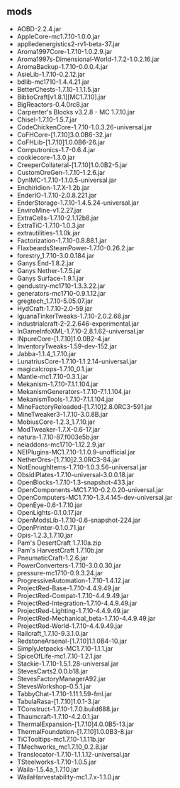 ## mods
* AOBD-2.2.4.jar
* AppleCore-mc1.7.10-1.0.0.jar
* appliedenergistics2-rv1-beta-37.jar
* Aroma1997Core-1.7.10-1.0.2.9.jar
* Aroma1997s-Dimensional-World-1.7.2-1.0.2.16.jar
* AromaBackup-1.7.10-0.0.0.4.jar
* AsieLib-1.7.10-0.2.12.jar
* bdlib-mc1710-1.4.4.21.jar
* BetterChests-1.7.10-1.1.1.5.jar
* BiblioCraft[v1.8.1][MC1.7.10].jar
* BigReactors-0.4.0rc8.jar
* Carpenter's Blocks v3.2.8 - MC 1.7.10.jar
* Chisel-1.7.10-1.5.7.jar
* CodeChickenCore-1.7.10-1.0.3.26-universal.jar
* CoFHCore-[1.7.10]3.0.0B6-32.jar
* CoFHLib-[1.7.10]1.0.0B6-26.jar
* Computronics-1.7-0.6.4.jar
* cookiecore-1.3.0.jar
* CreeperCollateral-[1.7.10]1.0.0B2-5.jar
* CustomOreGen-1.7.10-1.2.6.jar
* DynIMC-1.7.10-1.1.0.5-universal.jar
* Enchiridion-1.7.X-1.2b.jar
* EnderIO-1.7.10-2.0.8.221.jar
* EnderStorage-1.7.10-1.4.5.24-universal.jar
* EnviroMine-v1.2.27.jar
* ExtraCells-1.7.10-2.1.12b8.jar
* ExtraTiC-1.7.10-1.0.3.jar
* extrautilities-1.1.0k.jar
* Factorization-1.7.10-0.8.88.1.jar
* FlaxbeardsSteamPower-1.7.10-0.26.2.jar
* forestry_1.7.10-3.0.0.184.jar
* Ganys End-1.8.2.jar
* Ganys Nether-1.7.5.jar
* Ganys Surface-1.9.1.jar
* gendustry-mc1710-1.3.3.22.jar
* generators-mc1710-0.9.1.12.jar
* gregtech_1.7.10-5.05.07.jar
* HydCraft-1.7.10-2.0-59.jar
* IguanaTinkerTweaks-1.7.10-2.0.2.68.jar
* industrialcraft-2-2.2.646-experimental.jar
* InGameInfoXML-1.7.10-2.8.1.62-universal.jar
* INpureCore-[1.7.10]1.0.0B2-4.jar
* InventoryTweaks-1.59-dev-152.jar
* Jabba-1.1.4_1.7.10.jar
* LunatriusCore-1.7.10-1.1.2.14-universal.jar
* magicalcrops-1.7.10_0.1.jar
* Mantle-mc1.7.10-0.3.1.jar
* Mekanism-1.7.10-7.1.1.104.jar
* MekanismGenerators-1.7.10-7.1.1.104.jar
* MekanismTools-1.7.10-7.1.1.104.jar
* MineFactoryReloaded-[1.7.10]2.8.0RC3-591.jar
* MineTweaker3-1.7.10-3.0.8B.jar
* MobiusCore-1.2.3_1.7.10.jar
* ModTweaker-1.7.X-0.6-17.jar
* natura-1.7.10-87.f003e5b.jar
* neiaddons-mc1710-1.12.2.9.jar
* NEIPlugins-MC1.7.10-1.1.0.9-unofficial.jar
* NetherOres-[1.7.10]2.3.0RC3-84.jar
* NotEnoughItems-1.7.10-1.0.3.56-universal.jar
* ObsidiPlates-1.7.10-universal-3.0.0.18.jar
* OpenBlocks-1.7.10-1.3-snapshot-433.jar
* OpenComponents-MC1.7.10-0.2.0.20-universal.jar
* OpenComputers-MC1.7.10-1.3.4.145-dev-universal.jar
* OpenEye-0.6-1.7.10.jar
* OpenLights-0.1.0.17.jar
* OpenModsLib-1.7.10-0.6-snapshot-224.jar
* OpenPrinter-0.1.0.71.jar
* Opis-1.2.3_1.7.10.jar
* Pam's DesertCraft 1.7.10a.zip
* Pam's HarvestCraft 1.7.10b.jar
* PneumaticCraft-1.2.6.jar
* PowerConverters-1.7.10-3.0.0.30.jar
* pressure-mc1710-0.9.3.24.jar
* ProgressiveAutomation-1.7.10-1.4.12.jar
* ProjectRed-Base-1.7.10-4.4.9.49.jar
* ProjectRed-Compat-1.7.10-4.4.9.49.jar
* ProjectRed-Integration-1.7.10-4.4.9.49.jar
* ProjectRed-Lighting-1.7.10-4.4.9.49.jar
* ProjectRed-Mechanical_beta-1.7.10-4.4.9.49.jar
* ProjectRed-World-1.7.10-4.4.9.49.jar
* Railcraft_1.7.10-9.3.1.0.jar
* RedstoneArsenal-[1.7.10]1.1.0B4-10.jar
* SimplyJetpacks-MC1.7.10-1.1.1.jar
* SpiceOfLife-mc1.7.10-1.2.1.jar
* Stackie-1.7.10-1.5.1.28-universal.jar
* StevesCarts2.0.0.b18.jar
* StevesFactoryManagerA92.jar
* StevesWorkshop-0.5.1.jar
* TabbyChat-1.7.10-1.11.1.59-fml.jar
* TabulaRasa-[1.7.10]1.0.1-3.jar
* TConstruct-1.7.10-1.7.0.build688.jar
* Thaumcraft-1.7.10-4.2.0.1.jar
* ThermalExpansion-[1.7.10]4.0.0B5-13.jar
* ThermalFoundation-[1.7.10]1.0.0B3-8.jar
* TiCTooltips-mc1.7.10-1.1.11b.jar
* TMechworks_mc1.7.10_0.2.8.jar
* Translocator-1.7.10-1.1.1.12-universal.jar
* TSteelworks-1.7.10-1.0.5.jar
* Waila-1.5.4a_1.7.10.jar
* WailaHarvestability-mc1.7.x-1.1.0.jar
